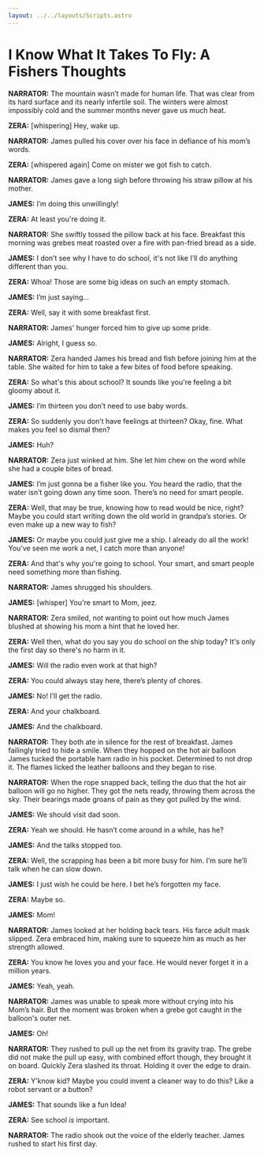 ```yaml
---
layout: ../../layouts/Scripts.astro
---
```


# I Know What It Takes To Fly: A Fishers Thoughts

**NARRATOR:**
The mountain wasn’t made for human life. That was clear from its hard surface and its nearly infertile soil. The winters were almost impossibly cold and the summer months never gave us much heat. 

**ZERA:**
[whispering] Hey, wake up.

**NARRATOR:**
James pulled his cover over his face in defiance of his mom’s words. 

**ZERA:**
[whispered again] Come on mister we got fish to catch. 

**NARRATOR:**
James gave a long sigh before throwing his straw pillow at his mother. 

**JAMES:**
I’m doing this unwillingly!

**ZERA:**
At least you're doing it.

**NARRATOR:**
She swiftly tossed the pillow back at his face. Breakfast this morning was grebes meat roasted over a fire with pan-fried bread as a side. 

**JAMES:**
I don’t see why I have to do school, it's not like I’ll do anything different than you.

**ZERA:**
Whoa! Those are some big ideas on such an empty stomach.

**JAMES:**
I’m just saying…

**ZERA:**
Well, say it with some breakfast first. 

**NARRATOR:**
James' hunger forced him to give up some pride. 

**JAMES:**
Alright, I guess so.

**NARRATOR:**
Zera handed James his bread and fish before joining him at the table. She waited for him to take a few bites of food before speaking.

**ZERA:**
So what's this about school? It sounds like you're feeling a bit gloomy about it. 

**JAMES:**
I’m thirteen you don’t need to use baby words.

**ZERA:**
So suddenly you don’t have feelings at thirteen? Okay, fine. What makes you feel so dismal then?

**JAMES:**
Huh? 

**NARRATOR:**
Zera just winked at him. She let him chew on the word while she had a couple bites of bread. 

**JAMES:**
I’m just gonna be a fisher like you. You heard the radio, that the water isn’t going down any time soon. There’s no need for smart people.

**ZERA:**
Well, that may be true, knowing how to read would be nice, right? Maybe you could start writing down the old world in grandpa’s stories. Or even make up a new way to fish?

**JAMES:**
Or maybe you could just give me a ship. I already do all the work! You’ve seen me work a net, I catch more than anyone!

**ZERA:**
And that's why you're going to school. Your smart, and smart people need something more than fishing.

**NARRATOR:**
James shrugged his shoulders. 

**JAMES:**
[whisper] You're smart to Mom, jeez.

**NARRATOR:**
Zera smiled, not wanting to point out how much James blushed at showing his mom a hint that he loved her. 

**ZERA:**
Well then, what do you say you do school on the ship today? It's only the first day so there's no harm in it.

**JAMES:**
Will the radio even work at that high?

**ZERA:**
You could always stay here, there’s plenty of chores.

**JAMES:**
No! I’ll get the radio.

**ZERA:**
And your chalkboard.

**JAMES:**
And the chalkboard.

**NARRATOR:**
They both ate in silence for the rest of breakfast. James failingly tried to hide a smile. When they hopped on the hot air balloon James tucked the portable ham radio in his pocket. Determined to not drop it. The flames licked the leather balloons and they began to rise. 

**NARRATOR:**
When the rope snapped back, telling the duo that the hot air balloon will go no higher. They got the nets ready, throwing them across the sky. Their bearings made groans of pain as they got pulled by the wind.

**JAMES:**
We should visit dad soon.

**ZERA:**
Yeah we should. He hasn’t come around in a while, has he?

**JAMES:**
And the talks stopped too.

**ZERA:**
Well, the scrapping has been a bit more busy for him. I’m sure he’ll talk when he can slow down.

**JAMES:**
I just wish he could be here. I bet he’s forgotten my face.

**ZERA:**
Maybe so.

**JAMES:**
Mom!

**NARRATOR:**
James looked at her holding back tears. His farce adult mask slipped. Zera embraced him, making sure to squeeze him as much as her strength allowed. 

**ZERA:**
You know he loves you and your face. He would never forget it in a million years.

**JAMES:**
Yeah, yeah.

**NARRATOR:**
James was unable to speak more without crying into his Mom’s hair. But the moment was broken when a grebe got caught in the balloon's outer net. 

**JAMES:**
Oh!

**NARRATOR:**
They rushed to pull up the net from its gravity trap. The grebe did not make the pull up easy,  with combined effort though, they brought it on board. Quickly Zera slashed its throat. Holding it over the edge to drain.

**ZERA:**
Y’know kid? Maybe you could invent a cleaner way to do this? Like a robot servant or a button?

**JAMES:**
That sounds like a fun Idea!

**ZERA:**
See school _is_ important.

**NARRATOR:**
The radio shook out the voice of the elderly teacher. James rushed to start his first day.
